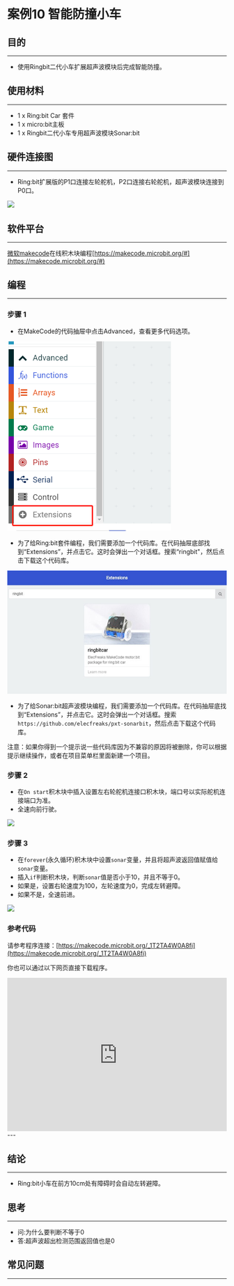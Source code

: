 # 案例10 智能防撞小车

## 目的
---
- 使用Ringbit二代小车扩展超声波模块后完成智能防撞。

## 使用材料
---
- 1 x Ring:bit Car 套件
- 1 x micro:bit主板
- 1 x Ringbit二代小车专用超声波模块Sonar:bit


## 硬件连接图
---
- Ring:bit扩展版的P1口连接左轮舵机，P2口连接右轮舵机，超声波模块连接到P0口。

![](https://raw.githubusercontent.com/elecfreaks/learn-cn/master/microbitKit/ring_bit_v2/images/case_10_01.png)

## 软件平台
---
[微软makecode](https://makecode.microbit.org/#)在线积木块编程[https://makecode.microbit.org/#](https://makecode.microbit.org/#)

## 编程
---
### 步骤 1
- 在MakeCode的代码抽屉中点击Advanced，查看更多代码选项。

![](./images/2qCyzQ7.png)

- 为了给Ring:bit套件编程，我们需要添加一个代码库。在代码抽屉底部找到“Extensions”，并点击它。这时会弹出一个对话框。搜索“ringbit"，然后点击下载这个代码库。

![](./images/1Wq2Mov.jpg)

- 为了给Sonar:bit超声波模块编程，我们需要添加一个代码库。在代码抽屉底找到“Extensions”，并点击它。这时会弹出一个对话框。搜索`https://github.com/elecfreaks/pxt-sonarbit`，然后点击下载这个代码库。

注意：如果你得到一个提示说一些代码库因为不兼容的原因将被删除，你可以根据提示继续操作，或者在项目菜单栏里面新建一个项目。

### 步骤 2

- 在`On start`积木块中插入设置左右轮舵机连接口积木块，端口号以实际舵机连接端口为准。
- 全速向前行驶。

![](https://raw.githubusercontent.com/elecfreaks/learn-cn/master/microbitKit/ring_bit_v2/images/case_10_02.png)

### 步骤 3

- 在`forever`(永久循环)积木块中设置`sonar`变量，并且将超声波返回值赋值给`sonar`变量。
- 插入`if`判断积木块，判断`sonar`值是否小于10，并且不等于0。
- 如果是，设置右轮速度为100，左轮速度为0，完成左转避障。
- 如果不是，全速前进。

![](https://raw.githubusercontent.com/elecfreaks/learn-cn/master/microbitKit/ring_bit_v2/images/case_10_03.png)

### 参考代码

请参考程序连接：[https://makecode.microbit.org/_1T2TA4W0A8fi](https://makecode.microbit.org/_1T2TA4W0A8fi)

你也可以通过以下网页直接下载程序。

<div style="position:relative;height:0;padding-bottom:70%;overflow:hidden;"><iframe style="position:absolute;top:0;left:0;width:100%;height:100%;" src="https://makecode.microbit.org/#pub:_1T2TA4W0A8fi" frameborder="0" sandbox="allow-popups allow-forms allow-scripts allow-same-origin"></iframe></div>  
---



## 结论
---
- Ring:bit小车在前方10cm处有障碍时会自动左转避障。


## 思考
---
- 问:为什么要判断不等于0
- 答:超声波超出检测范围返回值也是0

## 常见问题
---

